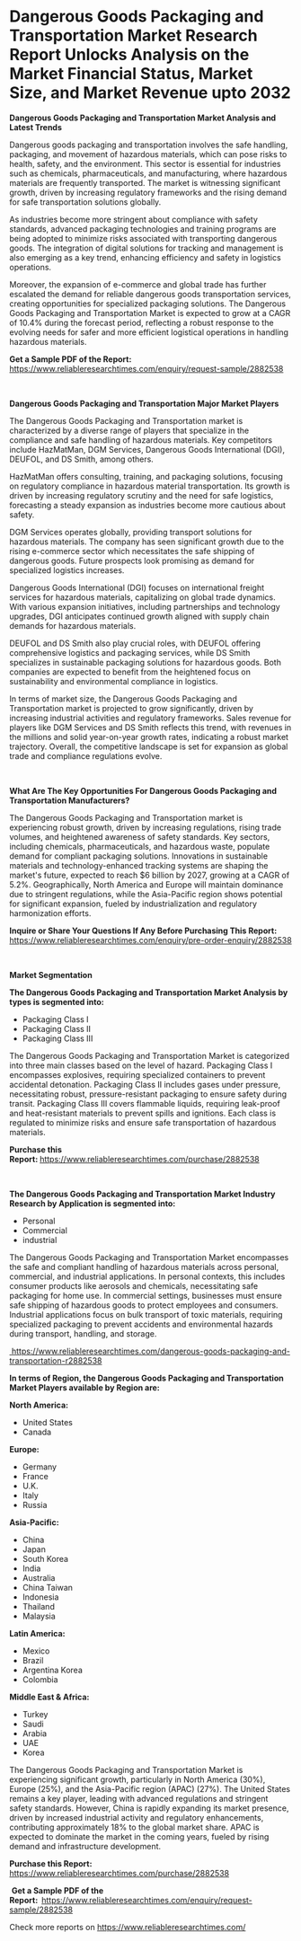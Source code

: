 <p><h1>Dangerous Goods Packaging and Transportation Market Research Report Unlocks Analysis on the Market Financial Status, Market Size, and Market Revenue upto 2032</h1></p><p><strong>Dangerous Goods Packaging and Transportation Market Analysis and Latest Trends</strong></p>
<p><p>Dangerous goods packaging and transportation involves the safe handling, packaging, and movement of hazardous materials, which can pose risks to health, safety, and the environment. This sector is essential for industries such as chemicals, pharmaceuticals, and manufacturing, where hazardous materials are frequently transported. The market is witnessing significant growth, driven by increasing regulatory frameworks and the rising demand for safe transportation solutions globally.</p><p>As industries become more stringent about compliance with safety standards, advanced packaging technologies and training programs are being adopted to minimize risks associated with transporting dangerous goods. The integration of digital solutions for tracking and management is also emerging as a key trend, enhancing efficiency and safety in logistics operations. </p><p>Moreover, the expansion of e-commerce and global trade has further escalated the demand for reliable dangerous goods transportation services, creating opportunities for specialized packaging solutions. The Dangerous Goods Packaging and Transportation Market is expected to grow at a CAGR of 10.4% during the forecast period, reflecting a robust response to the evolving needs for safer and more efficient logistical operations in handling hazardous materials.</p></p>
<p><strong>Get a Sample PDF of the Report:&nbsp;</strong> <a href="https://www.reliableresearchtimes.com/enquiry/request-sample/2882538?utm_campaign=2642&utm_medium=2&utm_source=Github&utm_content=ia&utm_term=13032025&utm_id=dangerous-goods-packaging-and-transportation">https://www.reliableresearchtimes.com/enquiry/request-sample/2882538</a></p>
<p>&nbsp;</p>
<p><strong>Dangerous Goods Packaging and Transportation Major Market Players</strong></p>
<p><p>The Dangerous Goods Packaging and Transportation market is characterized by a diverse range of players that specialize in the compliance and safe handling of hazardous materials. Key competitors include HazMatMan, DGM Services, Dangerous Goods International (DGI), DEUFOL, and DS Smith, among others.</p><p>HazMatMan offers consulting, training, and packaging solutions, focusing on regulatory compliance in hazardous material transportation. Its growth is driven by increasing regulatory scrutiny and the need for safe logistics, forecasting a steady expansion as industries become more cautious about safety.</p><p>DGM Services operates globally, providing transport solutions for hazardous materials. The company has seen significant growth due to the rising e-commerce sector which necessitates the safe shipping of dangerous goods. Future prospects look promising as demand for specialized logistics increases.</p><p>Dangerous Goods International (DGI) focuses on international freight services for hazardous materials, capitalizing on global trade dynamics. With various expansion initiatives, including partnerships and technology upgrades, DGI anticipates continued growth aligned with supply chain demands for hazardous materials.</p><p>DEUFOL and DS Smith also play crucial roles, with DEUFOL offering comprehensive logistics and packaging services, while DS Smith specializes in sustainable packaging solutions for hazardous goods. Both companies are expected to benefit from the heightened focus on sustainability and environmental compliance in logistics.</p><p>In terms of market size, the Dangerous Goods Packaging and Transportation market is projected to grow significantly, driven by increasing industrial activities and regulatory frameworks. Sales revenue for players like DGM Services and DS Smith reflects this trend, with revenues in the millions and solid year-on-year growth rates, indicating a robust market trajectory. Overall, the competitive landscape is set for expansion as global trade and compliance regulations evolve.</p></p>
<p>&nbsp;</p>
<p><strong>What Are The Key Opportunities For Dangerous Goods Packaging and Transportation Manufacturers?</strong></p>
<p><p>The Dangerous Goods Packaging and Transportation market is experiencing robust growth, driven by increasing regulations, rising trade volumes, and heightened awareness of safety standards. Key sectors, including chemicals, pharmaceuticals, and hazardous waste, populate demand for compliant packaging solutions. Innovations in sustainable materials and technology-enhanced tracking systems are shaping the market's future, expected to reach $6 billion by 2027, growing at a CAGR of 5.2%. Geographically, North America and Europe will maintain dominance due to stringent regulations, while the Asia-Pacific region shows potential for significant expansion, fueled by industrialization and regulatory harmonization efforts.</p></p>
<p><strong>Inquire or Share Your Questions If Any Before Purchasing This Report:</strong> <a href="https://www.reliableresearchtimes.com/enquiry/pre-order-enquiry/2882538?utm_campaign=2642&utm_medium=2&utm_source=Github&utm_content=ia&utm_term=13032025&utm_id=dangerous-goods-packaging-and-transportation">https://www.reliableresearchtimes.com/enquiry/pre-order-enquiry/2882538</a></p>
<p>&nbsp;</p>
<p><strong>Market Segmentation</strong></p>
<p><strong>The Dangerous Goods Packaging and Transportation Market Analysis by types is segmented into:</strong></p>
<p><ul><li>Packaging Class I</li><li>Packaging Class II</li><li>Packaging Class III</li></ul></p>
<p><p>The Dangerous Goods Packaging and Transportation Market is categorized into three main classes based on the level of hazard. Packaging Class I encompasses explosives, requiring specialized containers to prevent accidental detonation. Packaging Class II includes gases under pressure, necessitating robust, pressure-resistant packaging to ensure safety during transit. Packaging Class III covers flammable liquids, requiring leak-proof and heat-resistant materials to prevent spills and ignitions. Each class is regulated to minimize risks and ensure safe transportation of hazardous materials.</p></p>
<p><strong>Purchase this Report:&nbsp;</strong><a href="https://www.reliableresearchtimes.com/purchase/2882538?utm_campaign=2642&utm_medium=2&utm_source=Github&utm_content=ia&utm_term=13032025&utm_id=dangerous-goods-packaging-and-transportation">https://www.reliableresearchtimes.com/purchase/2882538</a></p>
<p>&nbsp;</p>
<p><strong>The Dangerous Goods Packaging and Transportation Market Industry Research by Application is segmented into:</strong></p>
<p><ul><li>Personal</li><li>Commercial</li><li>industrial</li></ul></p>
<p><p>The Dangerous Goods Packaging and Transportation Market encompasses the safe and compliant handling of hazardous materials across personal, commercial, and industrial applications. In personal contexts, this includes consumer products like aerosols and chemicals, necessitating safe packaging for home use. In commercial settings, businesses must ensure safe shipping of hazardous goods to protect employees and consumers. Industrial applications focus on bulk transport of toxic materials, requiring specialized packaging to prevent accidents and environmental hazards during transport, handling, and storage.</p></p>
<p><a href="https://www.reliableresearchtimes.com/dangerous-goods-packaging-and-transportation-r2882538?utm_campaign=2642&utm_medium=2&utm_source=Github&utm_content=ia&utm_term=13032025&utm_id=dangerous-goods-packaging-and-transportation">&nbsp;https://www.reliableresearchtimes.com/dangerous-goods-packaging-and-transportation-r2882538</a></p>
<p><strong>In terms of Region, the Dangerous Goods Packaging and Transportation Market Players available by Region are:</strong></p>
<p>
    <p> <strong> North America: </strong>
        <ul>
            <li>United States</li>
            <li>Canada</li>
        </ul>
        </p> 
    <p> <strong> Europe: </strong>
        <ul>
            <li>Germany</li>
            <li>France</li>
            <li>U.K.</li>
            <li>Italy</li>
            <li>Russia</li>
        </ul>
        </p> 
    <p> <strong> Asia-Pacific: </strong>
        <ul>
            <li>China</li>
            <li>Japan</li>
            <li>South Korea</li>
            <li>India</li>
            <li>Australia</li>
            <li>China Taiwan</li>
            <li>Indonesia</li>
            <li>Thailand</li>
            <li>Malaysia</li>
        </ul>
        </p> 
    <p> <strong> Latin America: </strong>
        <ul>
            <li>Mexico</li>
            <li>Brazil</li>
            <li>Argentina Korea</li>
            <li>Colombia</li>
        </ul>
        </p> 
    <p> <strong> Middle East & Africa: </strong>
        <ul>
            <li>Turkey</li>
            <li>Saudi</li>
            <li>Arabia</li>
            <li>UAE</li>
            <li>Korea</li>
        </ul>
    </p>
    </p>
<p><p>The Dangerous Goods Packaging and Transportation Market is experiencing significant growth, particularly in North America (30%), Europe (25%), and the Asia-Pacific region (APAC) (27%). The United States remains a key player, leading with advanced regulations and stringent safety standards. However, China is rapidly expanding its market presence, driven by increased industrial activity and regulatory enhancements, contributing approximately 18% to the global market share. APAC is expected to dominate the market in the coming years, fueled by rising demand and infrastructure development.</p></p>
<p><strong>Purchase this Report: </strong><a href="https://www.reliableresearchtimes.com/purchase/2882538?utm_campaign=2642&utm_medium=2&utm_source=Github&utm_content=ia&utm_term=13032025&utm_id=dangerous-goods-packaging-and-transportation">https://www.reliableresearchtimes.com/purchase/2882538</a></p>
<p>&nbsp;<strong>Get a Sample PDF of the Report:&nbsp;&nbsp;</strong><a href="https://www.reliableresearchtimes.com/enquiry/request-sample/2882538?utm_campaign=2642&utm_medium=2&utm_source=Github&utm_content=ia&utm_term=13032025&utm_id=dangerous-goods-packaging-and-transportation">https://www.reliableresearchtimes.com/enquiry/request-sample/2882538</a></p>
<p><strong></strong></p>
<p>Check more reports on <a href="https://www.reliableresearchtimes.com/?utm_campaign=2642&utm_medium=2&utm_source=Github&utm_content=ia&utm_term=13032025&utm_id=dangerous-goods-packaging-and-transportation">https://www.reliableresearchtimes.com/</a></p>